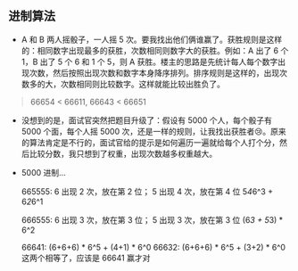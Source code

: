 # 

## 进制算法

- A 和 B 两人摇骰子，一人摇 5 次。要我找出他们俩谁赢了。获胜规则是这样的：相同数字出现最多的获胜，次数相同则数字大的获胜。例如：A 出了 6 个 1，B 出了 5 个 6 和 1 个 5，则 A 获胜。楼主的思路是先统计每人每个数字出现次数，然后按照出现次数和数字本身降序排列。排序规则是这样的，出现次数多的大，次数相同则比较数字。这样就能比较出胜负了。

> 66654 < 66611, 66643 < 66651

- 没想到的是，面试官突然把题目升级了：假设有 5000 个人，每个骰子有 5000 个面，每个人摇 5000 次，还是一样的规则，让我找出获胜者😢。原来的算法肯定是不行的，面试官给的提示是如何遍历一遍就给每个人打个分，然后比较分数，我只想到了权重，出现次数越多权重越大。

- 5000 进制...

	665555: 6 出现 2 次，放在第 2 位； 5 出现 4 次，放在第 4 位
	5*4*6^3 + 6*2*6^1

	666555: 6 出现 3 次，放在第 3 位； 5 出现 3 次，放在第 3 位
	(6*3 + 5*3) * 6^2

	66641: (6+6+6) * 6^5 + (4+1) * 6^0
	66632: (6+6+6) * 6^5 + (3+2) * 6^0
	这两个相等了，应该是 66641 赢才对
